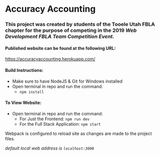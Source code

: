 # Accuracy Accounting

### This project was created by students of the Tooele Utah FBLA chapter for the purpose of competing in the 2019 *Web Development FBLA Team Competition Event.*

#### Published website can be found at the following URL:
https://accuracyaccounting.herokuapp.com/

#### Build Instructions:
* Make sure to have NodeJS & Git for Windows installed
* Open terminal in repo and run the command:
  * `npm install`

#### To View Website:
* Open terminal in repo and run the command:
  * For Just the Frontend: `npm run dev`
  * For the Full Stack Application: `npm start`

Webpack is configured to reload site as changes are made to the project files.

*default local web address is `localhost:3000`*
